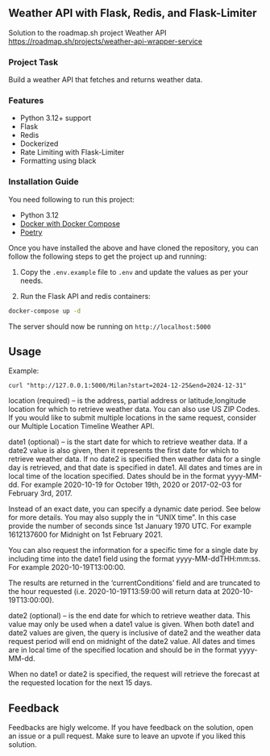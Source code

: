## Weather API with Flask, Redis, and Flask-Limiter
Solution to the roadmap.sh project Weather API https://roadmap.sh/projects/weather-api-wrapper-service

### Project Task

Build a weather API that fetches and returns weather data.

### Features

- Python 3.12+ support
- Flask
- Redis
- Dockerized
- Rate Limiting with Flask-Limiter
- Formatting using black

### Installation Guide

You need following to run this project:

- Python 3.12
- [Docker with Docker Compose](https://docs.docker.com/compose/install/)
- [Poetry](https://python-poetry.org/docs/#installation)

Once you have installed the above and have cloned the repository, you can follow the following steps to get the project up and running:

1. Copy the `.env.example` file to `.env` and update the values as per your needs.

2. Run the Flask API and redis containers:

```bash
docker-compose up -d
```

The server should now be running on `http://localhost:5000`

## Usage

Example:
```
curl "http://127.0.0.1:5000/Milan?start=2024-12-25&end=2024-12-31"
```
location (required) – is the address, partial address or latitude,longitude location for which to retrieve weather data. You can also use US ZIP Codes. If you would like to submit multiple locations in the same request, consider our Multiple Location Timeline Weather API.

date1 (optional) – is the start date for which to retrieve weather data. If a date2 value is also given, then it represents the first date for which to retrieve weather data. If no date2 is specified then weather data for a single day is retrieved, and that date is specified in date1. All dates and times are in local time of the location specified. Dates should be in the format yyyy-MM-dd. For example 2020-10-19 for October 19th, 2020 or 2017-02-03 for February 3rd, 2017.

Instead of an exact date, you can specify a dynamic date period. See below for more details. You may also supply the in “UNIX time”. In this case provide the number of seconds since 1st January 1970 UTC. For example 1612137600 for Midnight on 1st February 2021.

You can also request the information for a specific time for a single date by including time into the date1 field using the format yyyy-MM-ddTHH:mm:ss. For example 2020-10-19T13:00:00.

The results are returned in the ‘currentConditions’ field and are truncated to the hour requested (i.e. 2020-10-19T13:59:00 will return data at 2020-10-19T13:00:00).

date2 (optional) – is the end date for which to retrieve weather data. This value may only be used when a date1 value is given. When both date1 and date2 values are given, the query is inclusive of date2 and the weather data request period will end on midnight of the date2 value. All dates and times are in local time of the specified location and should be in the format yyyy-MM-dd.

When no date1 or date2 is specified, the request will retrieve the forecast at the requested location for the next 15 days.

## Feedback

Feedbacks are higly welcome. If you have feedback on the solution, open an issue or a pull request.
Make sure to leave an upvote if you liked this solution.
